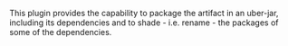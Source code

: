 This plugin provides the capability to package the artifact in an uber-jar, including its dependencies and to shade - i.e. rename - the packages of some of the dependencies.